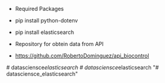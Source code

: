 * Required Packages

- pip install python-dotenv

- pip install elasticsearch


* Repository for obtein data from API

- https://github.com/RobertoDominguez/api_biocontrol



#   d a t a s c i e n s c e _ e l a s t i c s e a r c h  
 #   d a t a s c i e n s c e _ e l a s t i c s e a r c h  
 "# datasciensce_elasticsearch" 
